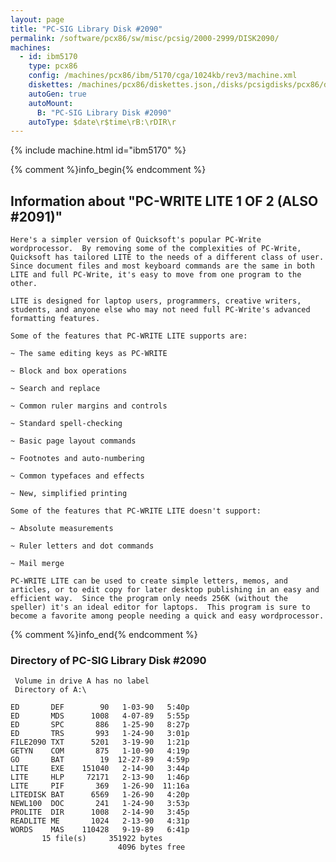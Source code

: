 ```yaml
---
layout: page
title: "PC-SIG Library Disk #2090"
permalink: /software/pcx86/sw/misc/pcsig/2000-2999/DISK2090/
machines:
  - id: ibm5170
    type: pcx86
    config: /machines/pcx86/ibm/5170/cga/1024kb/rev3/machine.xml
    diskettes: /machines/pcx86/diskettes.json,/disks/pcsigdisks/pcx86/diskettes.json
    autoGen: true
    autoMount:
      B: "PC-SIG Library Disk #2090"
    autoType: $date\r$time\rB:\rDIR\r
---
```


{% include machine.html id="ibm5170" %}

{% comment %}info_begin{% endcomment %}

## Information about "PC-WRITE LITE 1 OF 2 (ALSO #2091)"

    Here's a simpler version of Quicksoft's popular PC-Write
    wordprocessor.  By removing some of the complexities of PC-Write,
    Quicksoft has tailored LITE to the needs of a different class of user.
    Since document files and most keyboard commands are the same in both
    LITE and full PC-Write, it's easy to move from one program to the
    other.
    
    LITE is designed for laptop users, programmers, creative writers,
    students, and anyone else who may not need full PC-Write's advanced
    formatting features.
    
    Some of the features that PC-WRITE LITE supports are:
    
    ~ The same editing keys as PC-WRITE
    
    ~ Block and box operations
    
    ~ Search and replace
    
    ~ Common ruler margins and controls
    
    ~ Standard spell-checking
    
    ~ Basic page layout commands
    
    ~ Footnotes and auto-numbering
    
    ~ Common typefaces and effects
    
    ~ New, simplified printing
    
    Some of the features that PC-WRITE LITE doesn't support:
    
    ~ Absolute measurements
    
    ~ Ruler letters and dot commands
    
    ~ Mail merge
    
    PC-WRITE LITE can be used to create simple letters, memos, and
    articles, or to edit copy for later desktop publishing in an easy and
    efficient way.  Since the program only needs 256K (without the
    speller) it's an ideal editor for laptops.  This program is sure to
    become a favorite among people needing a quick and easy wordprocessor.
{% comment %}info_end{% endcomment %}


### Directory of PC-SIG Library Disk #2090

     Volume in drive A has no label
     Directory of A:\

    ED       DEF        90   1-03-90   5:40p
    ED       MDS      1008   4-07-89   5:55p
    ED       SPC       886   1-25-90   8:27p
    ED       TRS       993   1-24-90   3:01p
    FILE2090 TXT      5201   3-19-90   1:21p
    GETYN    COM       875   1-10-90   4:19p
    GO       BAT        19  12-27-89   4:59p
    LITE     EXE    151040   2-14-90   3:44p
    LITE     HLP     72171   2-13-90   1:46p
    LITE     PIF       369   1-26-90  11:16a
    LITEDISK BAT      6569   1-26-90   4:20p
    NEWL100  DOC       241   1-24-90   3:53p
    PROLITE  DIR      1008   2-14-90   3:45p
    READLITE ME       1024   2-13-90   4:31p
    WORDS    MAS    110428   9-19-89   6:41p
           15 file(s)     351922 bytes
                            4096 bytes free
